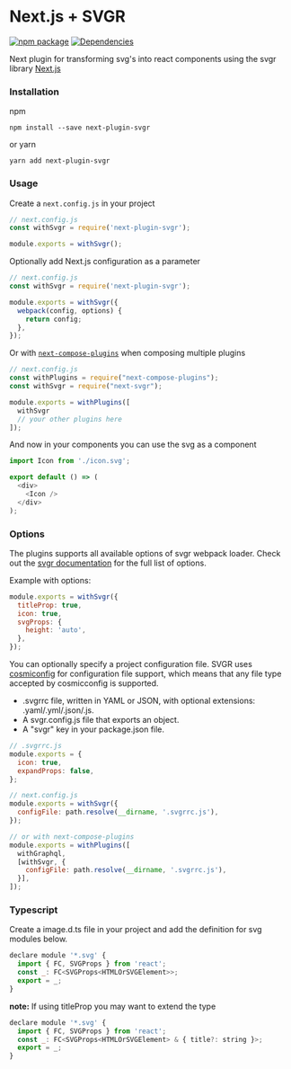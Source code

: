 # Next.js + SVGR
[![npm package](https://img.shields.io/npm/v/next-plugin-svgr/latest.svg)](https://www.npmjs.com/package/next-plugin-svgr)
[![Dependencies](https://img.shields.io/david/platypusrex/next-plugin-svgr.svg)](https://david-dm.org/platypusrex/next-plugin-svgr)

Next plugin for transforming svg's into react components using the svgr library  [Next.js](https://github.com/zeit/next.js)

### Installation

npm

```
npm install --save next-plugin-svgr
```

or yarn

```
yarn add next-plugin-svgr
```
### Usage

Create a `next.config.js` in your project

```js
// next.config.js
const withSvgr = require('next-plugin-svgr');

module.exports = withSvgr();
```

Optionally add Next.js configuration as a parameter

```js
// next.config.js
const withSvgr = require('next-plugin-svgr');

module.exports = withSvgr({
  webpack(config, options) {
    return config;
  },
});
```

Or with [`next-compose-plugins`](https://github.com/cyrilwanner/next-compose-plugins) when composing multiple plugins

```js
// next.config.js
const withPlugins = require("next-compose-plugins");
const withSvgr = require("next-svgr");

module.exports = withPlugins([
  withSvgr
  // your other plugins here
]);
```

And now in your components you can use the svg as a component

```js
import Icon from './icon.svg';

export default () => (
  <div>
    <Icon />
  </div>
);
```

### Options

The plugins supports all available options of svgr webpack loader.
Check out the [svgr documentation](https://react-svgr.com/docs/options/) for the full list of options.

Example with options:

```js
module.exports = withSvgr({
  titleProp: true,
  icon: true,
  svgProps: {
    height: 'auto',
  },
});
```

You can optionally specify a project configuration file. SVGR uses 
[cosmiconfig](https://github.com/davidtheclark/cosmiconfig) for configuration file support,
which means that any file type accepted by cosmicconfig is supported.

* .svgrrc file, written in YAML or JSON, with optional extensions: .yaml/.yml/.json/.js.
* A svgr.config.js file that exports an object.
* A "svgr" key in your package.json file.

```js
// .svgrrc.js
module.exports = {
  icon: true,
  expandProps: false,
};

// next.config.js
module.exports = withSvgr({
  configFile: path.resolve(__dirname, '.svgrrc.js'),
});

// or with next-compose-plugins
module.exports = withPlugins([
  withGraphql,
  [withSvgr, {
    configFile: path.resolve(__dirname, '.svgrrc.js'),
  }],
]);
```

### Typescript

Create a image.d.ts file in your project and add the definition for svg modules below.

```js
declare module '*.svg' {
  import { FC, SVGProps } from 'react';
  const _: FC<SVGProps<HTMLOrSVGElement>>;
  export = _;
}
```

**note:** If using titleProp you may want to extend the type 
```js
declare module '*.svg' {
  import { FC, SVGProps } from 'react';
  const _: FC<SVGProps<HTMLOrSVGElement> & { title?: string }>;
  export = _;
}
```
